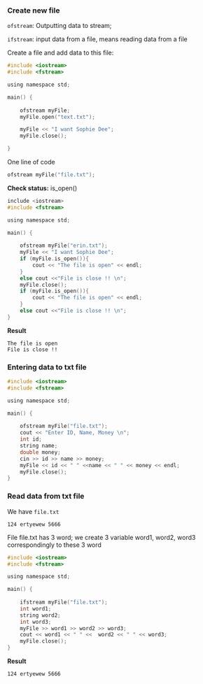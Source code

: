 
### Create new file

``ofstream``: Outputting data to stream;

``ifstream``: input data from a file, means reading data from a file

Create a file and add data to this file:

```c
#include <iostream>
#include <fstream>

using namespace std;

main() {
	
	ofstream myFile;
	myFile.open("text.txt");

	myFile << "I want Sophie Dee";
	myFile.close();

}
```

One line of code

```c
ofstream myFile("file.txt");
```

**Check status:** is_open()

```c
include <iostream>
#include <fstream>

using namespace std;

main() {
	
	ofstream myFile("erin.txt");
	myFile << "I want Sophie Dee";
	if (myFile.is_open()){
		cout << "The file is open" << endl;
	}
	else cout <<"File is close !! \n";
	myFile.close();
	if (myFile.is_open()){
		cout << "The file is open" << endl;
	}
	else cout <<"File is close !! \n";
}
```

**Result**

```
The file is open
File is close !! 
```

### Entering data to txt file

```c
#include <iostream>
#include <fstream>

using namespace std;

main() {
	
	ofstream myFile("file.txt");
	cout << "Enter ID, Name, Money \n";
	int id;
	string name;
	double money;
	cin >> id >> name >> money;
	myFile << id << " " <<name << " " << money << endl;
	myFile.close();
}
```

### Read data from txt file

We have ``file.txt``

```
124 ertyewew 5666
```

File file.txt has 3 word; we create 3 variable word1, word2, word3 correspondingly to these 3 word

```c
#include <iostream>
#include <fstream>

using namespace std;

main() {
	
	ifstream myFile("file.txt");
	int word1;
	string word2;
	int word3;
	myFile >> word1 >> word2 >> word3;
	cout << word1 << " " <<  word2 << " " << word3;
	myFile.close();
}
```

**Result**

```
124 ertyewew 5666
```